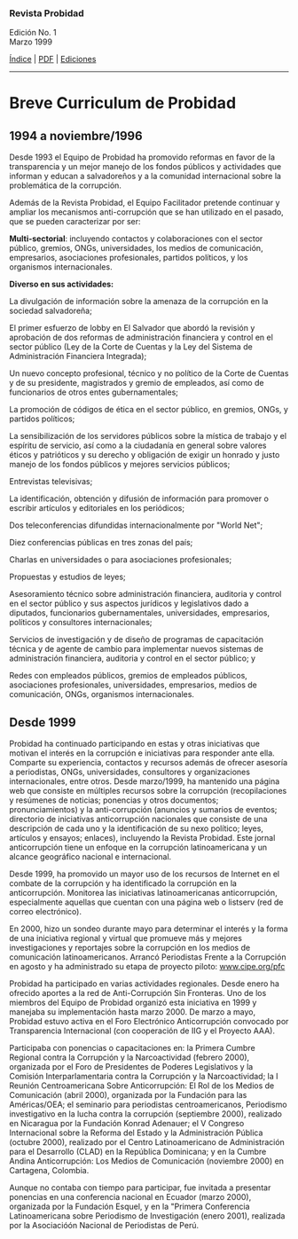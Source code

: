### Revista Probidad

Edición No. 1  
Marzo 1999

[Índice](index.md) | [PDF](revista_probidad_01_199903.pdf) | [Ediciones](../index.md)

----

# Breve Curriculum de Probidad

## 1994 a noviembre/1996

Desde 1993 el Equipo de Probidad ha promovido reformas en favor de la
transparencia y un mejor manejo de los fondos públicos y actividades que
informan y educan a salvadoreños y a la comunidad internacional sobre la
problemática de la corrupción.

Además de la Revista Probidad, el Equipo Facilitador pretende continuar y
ampliar los mecanismos anti-corrupción que se han utilizado en el pasado, que se
pueden caracterizar por ser:

**Multi-sectorial**: incluyendo contactos y colaboraciones con el sector público,
gremios, ONGs, universidades, los medios de comunicación, empresarios,
asociaciones profesionales, partidos políticos, y los organismos
internacionales.

**Diverso en sus actividades:**

La divulgación de información sobre la amenaza de la corrupción en la sociedad
salvadoreña;

El primer esfuerzo de lobby en El Salvador que abordó la revisión y aprobación
de dos reformas de administración financiera y control en el sector público (Ley
de la Corte de Cuentas y la Ley del Sistema de Administración Financiera
Integrada);

Un nuevo concepto profesional, técnico y no político de la Corte de Cuentas y de
su presidente, magistrados y gremio de empleados, así como de funcionarios de
otros entes gubernamentales;

La promoción de códigos de ética en el sector público, en gremios, ONGs, y
partidos políticos;

La sensibilización de los servidores públicos sobre la mística de trabajo y el
espíritu de servicio, así como a la ciudadanía en general sobre valores éticos y
patrióticos y su derecho y obligación de exigir un honrado y justo manejo de los
fondos públicos y mejores servicios públicos;

Entrevistas televisivas;

La identificación, obtención y difusión de información para promover o escribir
artículos y editoriales en los periódicos;

Dos teleconferencias difundidas internacionalmente por "World Net";

Diez conferencias públicas en tres zonas del país;

Charlas en universidades o para asociaciones profesionales;

Propuestas y estudios de leyes;

Asesoramiento técnico sobre administración financiera, auditoria y control en el
sector público y sus aspectos jurídicos y legislativos dado a diputados,
funcionarios gubernamentales, universidades, empresarios, políticos y
consultores internacionales;

Servicios de investigación y de diseño de programas de capacitación técnica y de
agente de cambio para implementar nuevos sistemas de administración financiera,
auditoria y control en el sector público; y

Redes con empleados públicos, gremios de empleados públicos, asociaciones
profesionales, universidades, empresarios, medios de comunicación, ONGs,
organismos internacionales.

## Desde 1999

Probidad ha continuado participando en estas y otras iniciativas que motivan el
interés en la corrupción e iniciativas para responder ante ella. Comparte su
experiencia, contactos y recursos además de ofrecer asesoría a periodistas,
ONGs, universidades, consultores y organizaciones internacionales, entre otros.
Desde marzo/1999, ha mantenido una página web que consiste en múltiples recursos
sobre la corrupción (recopilaciones y resúmenes de noticias; ponencias y otros
documentos; pronunciamientos) y la anti-corrupción (anuncios y sumarios de
eventos; directorio de iniciativas anticorrupción nacionales que consiste de una
descripción de cada uno y la identificación de su nexo político; leyes,
artículos y ensayos; enlaces), incluyendo la Revista Probidad. Este jornal
anticorrupción tiene un enfoque en la corrupción latinoamericana y un alcance
geográfico nacional e internacional.

Desde 1999, ha promovido un mayor uso de los recursos de Internet en el combate
de la corrupción y ha identificado la corrupción en la anticorrupción. Monitorea
las iniciativas latinoamericanas anticorrupción, especialmente aquellas que
cuentan con una página web o listserv (red de correo electrónico).

En 2000, hizo un sondeo durante mayo para determinar el interés y la forma de
una iniciativa regional y virtual que promueve más y mejores investigaciones y
reportajes sobre la corrupción en los medios de comunicación latinoamericanos.
Arrancó Periodistas Frente a la Corrupción en agosto y ha administrado su etapa
de proyecto piloto: www.cipe.org/pfc

Probidad ha participado en varias actividades regionales. Desde enero ha
ofrecido aportes a la red de Anti-Corrupción Sin Fronteras. Uno de los miembros
del Equipo de Probidad organizó esta iniciativa en 1999 y manejaba su
implementación hasta marzo 2000. De marzo a mayo, Probidad estuvo activa en el
Foro Electrónico Anticorrupción convocado por Transparencia Internacional (con
cooperación de IIG y el Proyecto AAA).

Participaba con ponencias o capacitaciones en: la Primera Cumbre Regional contra
la Corrupción y la Narcoactividad (febrero 2000), organizada por el Foro de
Presidentes de Poderes Legislativos y la Comisión Interparlamentaria contra la
Corrupción y la Narcoactividad; la I Reunión Centroamericana Sobre
Anticorrupción: El Rol de los Medios de Comunicación (abril 2000), organizada
por la Fundación para las Américas/OEA; el seminario para periodistas
centroamericanos, Periodismo investigativo en la lucha contra la corrupción
(septiembre 2000), realizado en Nicaragua por la Fundación Konrad Adenauer; el V
Congreso Internacional sobre la Reforma del Estado y la Administración Pública
(octubre 2000), realizado por el Centro Latinoamericano de Administración para
el Desarrollo (CLAD) en la República Dominicana; y en la Cumbre Andina
Anticorrupción: Los Medios de Comunicación (noviembre 2000) en Cartagena,
Colombia.

Aunque no contaba con tiempo para participar, fue invitada a presentar ponencias
en una conferencia nacional en Ecuador (marzo 2000), organizada por la Fundación
Esquel, y en la "Primera Conferencia Latinoamericana sobre Periodismo de
Investigación (enero 2001), realizada por la Asociacióón Nacional de Periodistas
de Perú.
